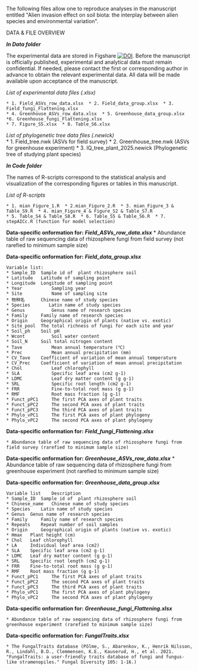 The following files allow one to reproduce analyses in the manuscript entitled "Alien invasion effect on soil biota: the interplay between alien species and environmental variation".

DATA & FILE OVERVIEW

***In Data folder***

The experimental data are stored in Figshare [![DOI](https://zenodo.org/badge/DOI/10.6084/m9.figshare.28139549.svg)](https://doi.org/10.6084/m9.figshare.28139549.v1).
Before the manuscript is officially published, experimental and analytical data must remain confidential. 
If needed, please contact the first or corresponding author in advance to obtain the relevant experimental data. 
All data will be made available upon acceptance of the manuscript.

*List of experimental data files (.xlsx)*

    * 1. Field_ASVs_row_data.xlsx  * 2. Field_data_group.xlsx  * 3. Field_fungi_Flattening.xlsx
    * 4. Greenhouse_ASVs_row_data.xlsx  * 5. Greenhouse_data_group.xlsx  *6. Greenhouse_fungi_Flattening.xlsx  
    * 7. Figure_S5.xlsx  * 8. Table_S6.xlsx
    
*List of phylogenetic tree data files (.newick)*  
    * 1. Field_tree.nwk  (ASVs for field survey)
    * 2. Greenhouse_tree.nwk  (ASVs for greenhouse experiment)
    * 3. IQ_tree_plant_2025.newick  (Phylogenetic tree of studying plant species)

***In Code folder***

The names of R-scripts correspond to the statistical analysis and visualization of the corresponding figures or tables in this manuscript.

*List of R-scripts*

    * 1. mian_Figure_1.R  * 2.mian_Figure_2.R  * 3. mian_Figure_3 & Table_S9.R  * 4. mian_Figure_4 & Figure_S2 & Table_S7.R  
    * 5. Table_S4 & Table_S8.R  * 6. Table_S5 & Table_S6.R  * 7. stepAICc.R (function for model selection)
    
**Data-specific onformation for:** ***Field_ASVs_row_data.xlsx***
    * Abundance table of raw sequencing data of rhizosphere fungi from field survey (not rarefied to minimum sample size)

**Data-specific onformation for:** ***Field_data_group.xlsx***

    Variable list:
    * Sample_ID	 Sample id of  plant rhizosphere soil 
    * Latitude	 Latitude of sampling point
    * Longitude	 Longitude of sampling point
    * Year	         Sampling year
    * Site	         Name of sampling site
    * 物种名	   Chinese name of study species
    * Species       Latin name of study species
    * Genus	         Genus name of research species
    * Family	 Family name of research species
    * Origin	 Geographical origin of plants (native vs. exotic)
    * Site_pool	 The total richness of fungi for each site and year
    * Soil_ph	 Soil pH
    * Wcont	         Soil water content
    * Soil_N	 Soil total nitrogen content
    * Tave	         Mean annual temperature (℃)
    * Prec	         Mean annual precipitation (mm)
    * CV_Tave	 Coefficient of variation of mean annual temperature
    * CV_Prec	 Coefficient of variation of mean annual precipitation
    * Chol	         Leaf chlorophyll
    * SLA	         Specific leaf area (cm2 g-1)
    * LDMC	         Leaf dry matter content (g g-1)
    * SRL	         Specific root length (cm2 g-1)
    * FRR	         Fine-to-total root mass (g g-1)
    * RMF	         Root mass fraction (g g-1)
    * Funct_pPC1	 The first PCA axes of plant traits
    * Funct_pPC2	 The second PCA axes of plant traits
    * Funct_pPC3	 The third PCA axes of plant traits
    * Phylo_vPC1	 The first PCA axes of plant phylogeny
    * Phylo_vPC2	 The second PCA axes of plant phylogeny

**Data-specific onformation for:** ***Field_fungi_Flattening.xlsx***

    * Abundance table of raw sequencing data of rhizosphere fungi from field survey (rarefied to minimum sample size)
      
**Data-specific onformation for:** ***Greenhouse_ASVs_row_data.xlsx***
    * Abundance table of raw sequencing data of rhizosphere fungi from greenhouse experiment (not rarefied to minimum sample size)

**Data-specific onformation for:** ***Greenhouse_data_group.xlsx***

    Variable list	 Description
    * Sample_ID	 Sample id of  plant rhizosphere soil 
    * Chinese_name	 Chinese name of study species
    * Species	 Latin name of study species
    * Genus	 Genus name of research species
    * Family	 Family name of research species
    * Repeats	 Repeat number of soil samples
    * Origin	 Geographical origin of plants (native vs. exotic)
    * Hmax	 Plant height (cm)
    * Chol	 Leaf chlorophyll
    * LA	 Individual leaf area (cm2)
    * SLA	 Specific leaf area (cm2 g-1)
    * LDMC	 Leaf dry matter content (g g-1)
    * SRL	 Specific root length (cm2 g-1)
    * FRR	 Fine-to-total root mass (g g-1)
    * RMF	 Root mass fraction (g g-1)
    * Funct_pPC1	 The first PCA axes of plant traits
    * Funct_pPC2	 The second PCA axes of plant traits
    * Funct_pPC3	 The third PCA axes of plant traits
    * Phylo_vPC1	 The first PCA axes of plant phylogeny
    * Phylo_vPC2	 The second PCA axes of plant phylogeny

**Data-specific onformation for:** ***Greenhouse_fungi_Flattening.xlsx***

    * Abundance table of raw sequencing data of rhizosphere fungi from greenhouse experiment (rarefied to minimum sample size)
    
**Data-specific onformation for:** ***FungalTraits.xlsx***

    * The FungalTraits database (Põlme, S., Abarenkov, K., Henrik Nilsson, R., Lindahl, B.D., Clemmensen, K.E., Kauserud, H., et al. 2021. "FungalTraits: a user-friendly traits database of fungi and fungus-like stramenopiles." Fungal Diversity 105: 1-16.)
